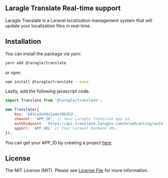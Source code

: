 ## Laragle Translate Real-time support
Laragle Translate is a Laravel localization management system that will update your localization files in real-time.


## Installation

You can install the package via yarn:

```bash
yarn add @laragle/translate
```

or npm:

```bash
npm install @laragle/translate --save
```

Lastly, add the following javascript code.

```js
import Translate from '@laragle/translate';

new Translate({
    key: 'b83ca2ed4a1a4e39b2b3',
    channel: 'APP_ID', // Your Laragle Translate app id.
    authEndpoint: 'https://api.translate.laragle.com/broadcasting/auth',
    appUrl: 'APP_URL' // Your Laravel backend URL.
});
```

You can get your APP_ID by creating a project [here](https://translate.laragle.com)


## License

The MIT License (MIT). Please see [License File](LICENSE) for more information.
